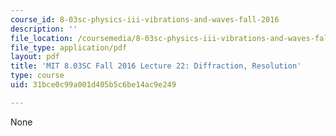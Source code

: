 ```yaml
---
course_id: 8-03sc-physics-iii-vibrations-and-waves-fall-2016
description: ''
file_location: /coursemedia/8-03sc-physics-iii-vibrations-and-waves-fall-2016/31bce0c99a001d405b5c6be14ac9e249_MIT8_03SCF16_hw_Lec22.pdf
file_type: application/pdf
layout: pdf
title: 'MIT 8.03SC Fall 2016 Lecture 22: Diffraction, Resolution'
type: course
uid: 31bce0c99a001d405b5c6be14ac9e249

---
```

None